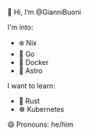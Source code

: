 👋 Hi, I’m @GianniBuoni

I'm into:
  - ❄️ Nix
  - 🐹 Go
  - 🐳 Docker
  - 🚀 Astro

I want to learn:
  - 🦀 Rust
  - ☸ Kubernetes

😄 Pronouns: he/him


<!---
GianniBuoni/GianniBuoni is a ✨ special ✨ repository because its `README.md` (this file) appears on your GitHub profile.
You can click the Preview link to take a look at your changes.
--->
